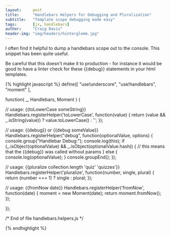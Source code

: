 ```yaml
---
layout:     post
title:      "Handlebars Helpers for Debugging and Pluralization"
subtitle:   "Template scope debugging made easy"
tags:       [js, handlebars]
author:     "Craig Davis"
header-img: "img/headers/hinterglemm.jpg"
---
```


I often find it helpful to dump a handlebars scope out to the console. This
snippet has been quite useful.

Be careful that this doesn't make it to production - for instance it would be
good to have a linter check for these {{debug}} statements in your html templates.


{% highlight javascript %}
define([
   "use!underscore",
   "use!handlebars",
   "moment"
 ],

 function(
  _, Handlebars, Moment
 ) {

   // usage: {{toLowerCase someString}}
   Handlebars.registerHelper('toLowerCase', function(value) {
     return (value && _.isString(value)) ? value.toLowerCase() : '';
   });

   // usage: {{debug}} or {{debug someValue}}
   Handlebars.registerHelper("debug", function(optionalValue, options) {
     console.group("Handlebar Debug:");
     console.log(this);
     if (_.isObject(optionalValue) && _.isObject(optionalValue.hash)) {
       // this means that the {{debug}} was called without params
     }
     else {
       console.log(optionalValue);
     }
     console.groupEnd();
   });

   // usage: {{pluralize collection.length 'quiz' 'quizzes'}}
   Handlebars.registerHelper('pluralize', function(number, single, plural) {
     return (number === 1) ? single : plural;
   });

  // usage: {{fromNow date}}
  Handlebars.registerHelper('fromNow', function(date) {
    moment = new Moment(date);
    return moment.fromNow();
  });

 });

 /* End of file handlebars.helpers.js */

 {% endhighlight %}

